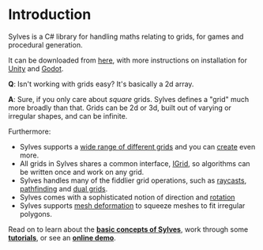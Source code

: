 # Introduction

Sylves is a C# library for handling maths relating to grids, for games and procedural generation.

It can be downloaded from <a href="https://github.com/BorisTheBrave/sylves/releases" role="button">here</a>, with more instructions on installation for [Unity](tutorials/getting_started_unity.md) and [Godot](tutorials/getting_started_godot.md).

**Q**: Isn't working with grids easy? It's basically a 2d array.

**A**: Sure, if you only care about *square* grids. Sylves defines a "grid" much more broadly than that. Grids can be 2d or 3d, built out of varying or irregular shapes, and can be infinite.

Furthermore:

* Sylves supports a [wide range of different grids](grids/index.md) and you can [create](creating.md) even more.
* All grids in Sylves shares a common interface, [IGrid](concepts/index.md), so algorithms can be written once and work on any grid. 
* Sylves handles many of the fiddlier grid operations, such as [raycasts](concepts/query.md), [pathfinding](concepts/pathfinding.md) and [dual grids](concepts/dual.md).
* Sylves comes with a sophisticated notion of direction and [rotation](concepts/rotation.md)
* Sylves supports [mesh deformation](concepts/shape.md#deformation) to squeeze meshes to fit irregular polygons.

Read on to learn about the **[basic concepts of Sylves](concepts/index.md)**, work through some [**tutorials**](tutorials/index.md), or see an **[online demo](https://boristhebrave.itch.io/sylves-demos)**.